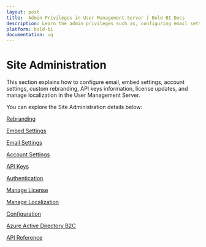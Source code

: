 ```yaml
---
layout: post
title:  Admin Privileges in User Management Server | Bold BI Docs
description: Learn the admin privileges such as, configuring email settings, embed settings, account settings, custom rebranding, API keys information, license update, and manage localization in the user management server.
platform: bold-bi
documentation: ug
---
```


# Site Administration

This section explains how to configure email, embed settings, account settings, custom rebranding, API keys information, license updates, and manage localization in the User Management Server.

You can explore the Site Administration details below:

[Rebranding](/multi-tenancy/site-administration/rebranding/)

[Embed Settings](/site-administration/embed-settings/)

[Email Settings](/multi-tenancy/site-administration/email-settings/)

[Account Settings](/multi-tenancy/site-administration/account-settings/)

[API Keys](/multi-tenancy/site-administration/api-keys/)

[Authentication](/multi-tenancy/site-administration/authentication/)

[Manage License](/multi-tenancy/site-administration/manage-license/)

[Manage Localization](/multi-tenancy/site-administration/manage-localization/)

[Configuration](/multi-tenancy/site-administration/configuration/)

[Azure Active Directory B2C](/multi-tenancy/site-administration/authentication/azure-b2c-settings/)

[API Reference](/multi-tenancy/api-reference/)